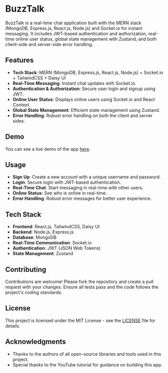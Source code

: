 # **BuzzTalk**

BuzzTalk is a real-time chat application built with the MERN stack (MongoDB, Express.js, React.js, Node.js) and Socket.io for instant messaging. It includes JWT-based authentication and authorization, real-time online user status, global state management with Zustand, and both client-side and server-side error handling.

## **Features**

- **Tech Stack**: MERN (MongoDB, Express.js, React.js, Node.js) + Socket.io + TailwindCSS + Daisy UI
- **Real-Time Messaging**: Instant chat updates with Socket.io.
- **Authentication & Authorization**: Secure user login and signup using JWT.
- **Online User Status**: Displays online users using Socket.io and React Context.
- **Global State Management**: Efficient state management using Zustand.
- **Error Handling**: Robust error handling on both the client and server sides.

## **Demo**

You can see a live demo of the app [here](#).

## **Usage**

- **Sign Up**: Create a new account with a unique username and password.
- **Login**: Secure login with JWT-based authentication.
- **Real-Time Chat**: Start messaging in real-time with other users.
- **Online Status**: See who is online in real-time.
- **Error Handling**: Robust error messages for better user experience.

## **Tech Stack**

- **Frontend**: React.js, TailwindCSS, Daisy UI
- **Backend**: Node.js, Express.js
- **Database**: MongoDB
- **Real-Time Communication**: Socket.io
- **Authentication**: JWT (JSON Web Tokens)
- **State Management**: Zustand

## **Contributing**

Contributions are welcome! Please fork the repository and create a pull request with your changes. Ensure all tests pass and the code follows the project's coding standards.

## **License**

This project is licensed under the MIT License - see the [LICENSE](LICENSE) file for details.

## **Acknowledgments**

- Thanks to the authors of all open-source libraries and tools used in this project.
- Special thanks to the YouTube tutorial for guidance on building this app.

